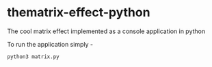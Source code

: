 # thematrix-effect-python
The cool matrix effect implemented as a console application in python

To run the application simply -
```
python3 matrix.py
```
